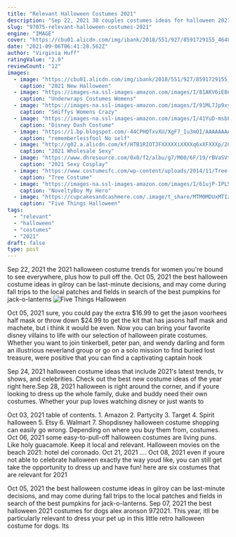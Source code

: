 ```yaml
---
title: "Relevant Halloween Costumes 2021"
description: "Sep 22, 2021 30 couples costumes ideas for halloween 2021 to give you inspo.  Choosing a couples costume for halloween 2021 is almost too easy. Euphoria halloween costumes will never stop being relevant ..."
slug: "97075-relevant-halloween-costumes-2021"
engine: "IMAGE"
cover: "https://cbu01.alicdn.com/img/ibank/2018/551/927/8591729155_464873503.jpg"
date: "2021-09-06T06:41:28.562Z"
author: "Virginia Huff"
ratingValue: "2.9"
reviewCount: "12"
images:
  - image: "https://cbu01.alicdn.com/img/ibank/2018/551/927/8591729155_464873503.jpg"
    caption: "2021 New Halloween"
  - image: "https://images-na.ssl-images-amazon.com/images/I/81AKV6iE8nL.jpg"
    caption: "Underwraps Costumes Womens"
  - image: "https://images-na.ssl-images-amazon.com/images/I/91ML7Jp9xyL.jpg"
    caption: "Smiffys Womens Crazy"
  - image: "https://images-na.ssl-images-amazon.com/images/I/41YuD-msbFL.jpg"
    caption: "Disney Dash Costume"
  - image: "https://1.bp.blogspot.com/-44CPHQTxvXU/XgF7_Iu3mOI/AAAAAAAAbw8/UEDSFjXhf0cz9egkDMpu-YxKTN_onJ2aQCLcBGAsYHQ/s1600/Untitled102.png"
    caption: "rememberlessfool No self"
  - image: "http://g02.a.alicdn.com/kf/HTB1RIOTJFXXXXXiXXXXq6xXFXXXp/201643089/HTB1RIOTJFXXXXXiXXXXq6xXFXXXp.jpg?size=62159&height=1040&width=800&hash=687e1012499b9538908fd78cc6a92e2c"
    caption: "2021 Wholesale Sexy"
  - image: "https://www.dhresource.com/0x0/f2/albu/g7/M00/6F/19/rBVaSVtNfDWANtp7AAHE0uiupf0572.jpg"
    caption: "2021 Sexy Cosplay"
  - image: "https://www.costumesfc.com/wp-content/uploads/2014/11/Tree-Costume-for-Kids.jpg"
    caption: "Tree Costume"
  - image: "https://images-na.ssl-images-amazon.com/images/I/61ujP-IPL5L.jpg"
    caption: "NoveltyBoy My Hero"
  - image: "https://cupcakesandcashmere.com/.image/t_share/MTM0MDUxMTIzNTM0MzM3Mjk4/halloween1jpg.jpg"
    caption: "Five Things Halloween"
tags:
  - "relevant"
  - "halloween"
  - "costumes"
  - "2021"
draft: false
type: post
---
```


Sep 22, 2021 the 2021 halloween costume trends for women you're bound to see everywhere, plus how to pull off the. Oct 05, 2021 the best halloween costume ideas in gilroy can be last-minute decisions, and may come during fall trips to the local patches and fields in search of the best pumpkins for jack-o-lanterns
![Five Things Halloween](https://cupcakesandcashmere.com/.image/t_share/MTM0MDUxMTIzNTM0MzM3Mjk4/halloween1jpg.jpg "Five Things Halloween")

Oct 05, 2021 sure, you could pay the extra $16.99 to get the jason voorhees half mask or throw down $24.99 to get the kit that has jasons half mask and machete, but i think it would be even. Now you can bring your favorite disney villains to life with our selection of halloween pirate costumes. Whether you want to join tinkerbell, peter pan, and wendy darling and form an illustrious neverland group or go on a solo mission to find buried lost treasure, were positive that you can find a captivating captain hook
<!--inArticleAds-->

<!--galleryOne-->

Sep 24, 2021 halloween costume ideas that include 2021's latest trends, tv shows, and celebrities. Check out the best new costume ideas of the year right here.Sep 28, 2021 halloween is right around the corner, and if youre looking to dress up the whole family, duke and buddy need their own costumes. Whether your pup loves watching disney or just wants to
<!--inArticleAds-->

<!--galleryTwo-->

Oct 03, 2021 table of contents. 1. Amazon 2. Partycity 3. Target 4. Spirit halloween 5. Etsy 6. Walmart 7. Shopdisney halloween costume shopping can easily go wrong. Depending on where you buy them from, costumes. Oct 06, 2021 some easy-to-pull-off halloween costumes are living puns. Like holy guacamole.  Keep it local and relevant. Halloween movies on the beach 2021: hotel del coronado. Oct 21, 2021 .... Oct 08, 2021 even if youre not able to celebrate halloween exactly the way youd like, you can still get take the opportunity to dress up and have fun! here are six costumes that are relevant for 2021
<!--galleryThree-->

Oct 05, 2021 the best halloween costume ideas in gilroy can be last-minute decisions, and may come during fall trips to the local patches and fields in search of the best pumpkins for jack-o-lanterns. Sep 07, 2021 the best halloween 2021 costumes for dogs alex aronson 972021.  This year, itll be particularly relevant to dress your pet up in this little retro halloween costume for dogs. Its